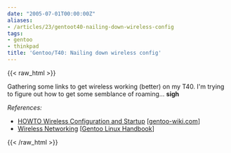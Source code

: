 ```yaml
---
date: "2005-07-01T00:00:00Z"
aliases:
- /articles/23/gentoot40-nailing-down-wireless-config
tags:
- gentoo
- thinkpad
title: 'Gentoo/T40: Nailing down wireless config'
---
```

{{< raw_html >}}
<p>Gathering some links to get wireless working (better) on my <span class="caps">T40.</span> I'm trying to figure out how to get some semblance of roaming... <strong>sigh</strong></p>

<p><em>References:</em></p>

<ul>
<li><a href="http://gentoo-wiki.com/HOWTO_Wireless_Configuration_and_Startup"><span class="caps">HOWTO</span> Wireless Configuration and Startup</a> <span class="attribute">[<a href="http://gentoo-wiki.com">gentoo-wiki.com</a>]</span></li>
<li><a href="http://www.gentoo.org/doc/en/handbook/handbook-x86.xml?part=4&amp;chap=4">Wireless Networking</a> <span class="attribute">[<a href="http://www.gentoo.org/doc/en/handbook/handbook-x86.xml?part=0&amp;chap=0">Gentoo Linux Handbook</a>]</span></li>
</ul>
{{< /raw_html >}}
